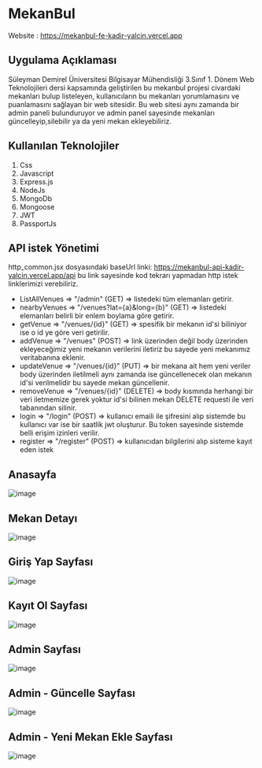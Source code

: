 # MekanBul 

Website : https://mekanbul-fe-kadir-yalcin.vercel.app

## Uygulama Açıklaması

Süleyman Demirel Üniversitesi Bilgisayar Mühendisliği 3.Sınıf 1. Dönem Web Teknolojileri dersi kapsamında geliştirilen bu mekanbul projesi civardaki mekanları bulup listeleyen, kullanıcıların bu mekanları yorumlamasını ve puanlamasını sağlayan bir web sitesidir. Bu web sitesi aynı zamanda bir admin paneli bulunduruyor ve admin panel sayesinde mekanları güncelleyip,silebilir ya da yeni mekan ekleyebiliriz. 

## Kullanılan Teknolojiler
1. Css
2. Javascript
3. Express.js
4. NodeJs
5. MongoDb
6. Mongoose
7. JWT
8. PassportJs

## API istek Yönetimi

http_common.jsx dosyasındaki baseUrl linki: https://mekanbul-api-kadir-yalcin.vercel.app/api bu link sayesinde kod tekrarı yapmadan http istek linklerimizi verebiliriz.

- ListAllVenues => "/admin" (GET) => listedeki tüm elemanları getirir.
- nearbyVenues => "/venues?lat={a}&long={b}" (GET) => listedeki elemanları belirli bir enlem boylama göre getirir.
- getVenue => "/venues/{id}" (GET) => spesifik bir mekanın id'si biliniyor ise o id ye göre veri getirilir.
- addVenue => "/venues" (POST) => link üzerinden değil body üzerinden ekleyeceğimiz yeni mekanın verilerini iletiriz bu sayede  yeni mekanımız veritabanına eklenir.
- updateVenue => "/venues/{id}" (PUT) => bir mekana ait hem yeni veriler body üzerinden iletilmeli aynı zamanda ise güncellenecek olan mekanın id'si verilmelidir bu sayede mekan güncellenir.
- removeVenue => "/venues/{id}" (DELETE) => body kısmında herhangi bir veri iletmemize gerek yoktur id'si bilinen mekan DELETE requesti ile veri tabanından silinir.
- login => "/login" (POST) => kullanıcı emaili ile şifresini alıp sistemde bu kullanıcı var ise bir saatlik jwt oluşturur. Bu token sayesinde sistemde belli erişim izinleri verilir.
- register => "/register" (POST) => kullanıcıdan bilgilerini alıp sisteme kayıt eden istek


## Anasayfa
![image](https://github.com/lkadiryalcinl/MekanBul/assets/96176339/2ae48563-dccf-4c34-9992-44cba637c42f)

## Mekan Detayı 
![image](https://github.com/lkadiryalcinl/MekanBul/assets/96176339/8888b978-a38d-4e2c-8f73-29f952dbdb89)

## Giriş Yap Sayfası
![image](https://github.com/lkadiryalcinl/MekanBul/assets/96176339/6611a795-e9d6-41c2-aef0-452bbc3e6291)

## Kayıt Ol Sayfası
![image](https://github.com/lkadiryalcinl/MekanBul/assets/96176339/1e2b1cb7-8c84-42b1-b0ce-7788368c0e97)

## Admin Sayfası
![image](https://github.com/lkadiryalcinl/MekanBul/assets/96176339/4360130b-1a31-4571-aa15-2318bda319ca)

## Admin - Güncelle Sayfası
![image](https://github.com/lkadiryalcinl/MekanBul/assets/96176339/b790e197-c899-4f9f-a071-099a279ef6c9)

## Admin - Yeni Mekan Ekle Sayfası 
![image](https://github.com/lkadiryalcinl/MekanBul/assets/96176339/9e811311-3d3d-4386-a82c-f65ee2919ea4)

